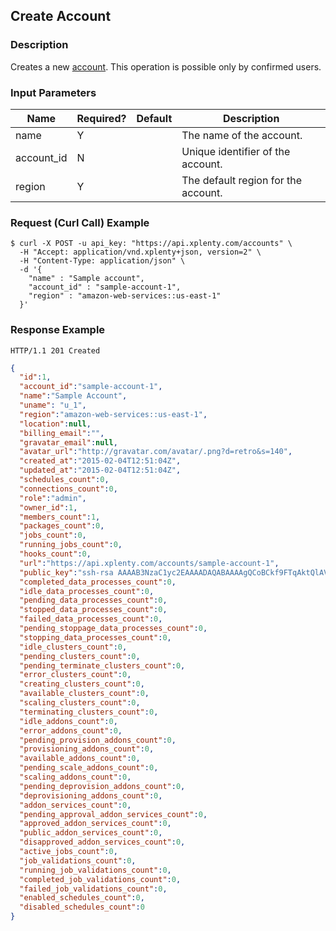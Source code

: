 ## Create Account

### Description
Creates a new [account](https://github.com/xplenty/xplenty-api-doc-v2/blob/master/resources/account.md). This operation is possible only by confirmed users.

### Input Parameters
|Name|Required?|Default|Description|
|----|---------|-------|-----------|
|name|Y| |The name of the account.
|account_id|N| |Unique identifier of the account.
|region|Y| |The default region for the account.


### Request (Curl Call) Example
```shell
$ curl -X POST -u api_key: "https://api.xplenty.com/accounts" \
  -H "Accept: application/vnd.xplenty+json, version=2" \
  -H "Content-Type: application/json" \
  -d '{
    "name" : "Sample account",
    "account_id" : "sample-account-1",
    "region" : "amazon-web-services::us-east-1"
  }'
```

### Response Example
```HTTP
HTTP/1.1 201 Created
```

```json
{
  "id":1,
  "account_id":"sample-account-1",
  "name":"Sample Account",
  "uname": "u_1",
  "region":"amazon-web-services::us-east-1",
  "location":null,
  "billing_email":"",
  "gravatar_email":null,
  "avatar_url":"http://gravatar.com/avatar/.png?d=retro&s=140",
  "created_at":"2015-02-04T12:51:04Z",
  "updated_at":"2015-02-04T12:51:04Z",
  "schedules_count":0,
  "connections_count":0,
  "role":"admin",
  "owner_id":1,
  "members_count":1,
  "packages_count":0,
  "jobs_count":0,
  "running_jobs_count":0,
  "hooks_count":0,
  "url":"https://api.xplenty.com/accounts/sample-account-1",
  "public_key":"ssh-rsa AAAAB3NzaC1yc2EAAAADAQABAAAAgQCoBCkf9FTqAktQlAVLPAC7eMftuaAcxKtPwPPK/mwEAF0Xx7s0AgbsYws8MTsZyMic3aQxDMDn0gZYPOO6ws9+Fk51dBXCWVTgJMB7a01RdmHOV6nX4VNKnc5NRfB8bM8hvWm1UoeIUW6EAsFFiXlwnkLHcodjTjt/LxCXGZftjw== xplenty@example.com",
  "completed_data_processes_count":0,
  "idle_data_processes_count":0,
  "pending_data_processes_count":0,
  "stopped_data_processes_count":0,
  "failed_data_processes_count":0,
  "pending_stoppage_data_processes_count":0,
  "stopping_data_processes_count":0,
  "idle_clusters_count":0,
  "pending_clusters_count":0,
  "pending_terminate_clusters_count":0,
  "error_clusters_count":0,
  "creating_clusters_count":0,
  "available_clusters_count":0,
  "scaling_clusters_count":0,
  "terminating_clusters_count":0,
  "idle_addons_count":0,
  "error_addons_count":0,
  "pending_provision_addons_count":0,
  "provisioning_addons_count":0,
  "available_addons_count":0,
  "pending_scale_addons_count":0,
  "scaling_addons_count":0,
  "pending_deprovision_addons_count":0,
  "deprovisioning_addons_count":0,
  "addon_services_count":0,
  "pending_approval_addon_services_count":0,
  "approved_addon_services_count":0,
  "public_addon_services_count":0,
  "disapproved_addon_services_count":0,
  "active_jobs_count":0,
  "job_validations_count":0,
  "running_job_validations_count":0,
  "completed_job_validations_count":0,
  "failed_job_validations_count":0,
  "enabled_schedules_count":0,
  "disabled_schedules_count":0
}
```
